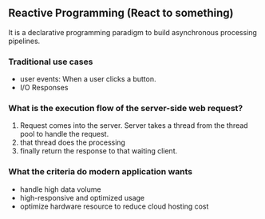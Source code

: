## Reactive Programming (React to something)

It is a declarative programming paradigm to build asynchronous processing pipelines.

### Traditional use cases

- user events: When a user clicks a button.
- I/O Responses

### What is the execution flow of the server-side web request?

1. Request comes into the server. Server takes a thread from the thread pool to handle the request.
2. that thread does the processing
3. finally return the response to that waiting client.

### What the criteria do modern application wants

- handle high data volume
- high-responsive and optimized usage
- optimize hardware resource to reduce cloud hosting cost
